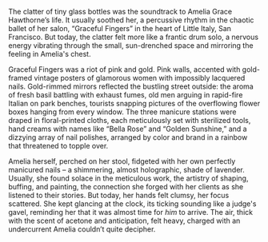 The clatter of tiny glass bottles was the soundtrack to Amelia Grace Hawthorne’s life. It usually soothed her, a percussive rhythm in the chaotic ballet of her salon, “Graceful Fingers” in the heart of Little Italy, San Francisco. But today, the clatter felt more like a frantic drum solo, a nervous energy vibrating through the small, sun-drenched space and mirroring the feeling in Amelia's chest.

Graceful Fingers was a riot of pink and gold. Pink walls, accented with gold-framed vintage posters of glamorous women with impossibly lacquered nails. Gold-rimmed mirrors reflected the bustling street outside: the aroma of fresh basil battling with exhaust fumes, old men arguing in rapid-fire Italian on park benches, tourists snapping pictures of the overflowing flower boxes hanging from every window. The three manicure stations were draped in floral-printed cloths, each meticulously set with sterilized tools, hand creams with names like “Bella Rose” and “Golden Sunshine,” and a dizzying array of nail polishes, arranged by color and brand in a rainbow that threatened to topple over.

Amelia herself, perched on her stool, fidgeted with her own perfectly manicured nails – a shimmering, almost holographic, shade of lavender. Usually, she found solace in the meticulous work, the artistry of shaping, buffing, and painting, the connection she forged with her clients as she listened to their stories. But today, her hands felt clumsy, her focus scattered. She kept glancing at the clock, its ticking sounding like a judge's gavel, reminding her that it was almost time for *him* to arrive. The air, thick with the scent of acetone and anticipation, felt heavy, charged with an undercurrent Amelia couldn’t quite decipher.
